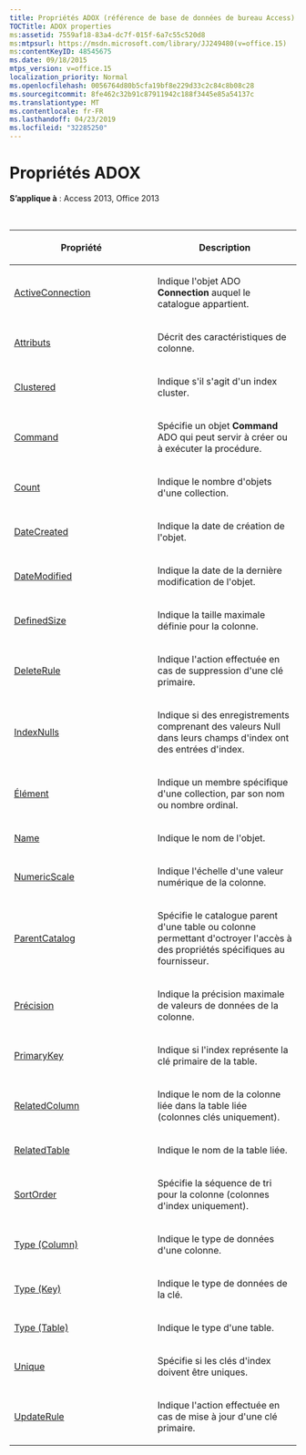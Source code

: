 ```yaml
---
title: Propriétés ADOX (référence de base de données de bureau Access)
TOCTitle: ADOX properties
ms:assetid: 7559af18-83a4-dc7f-015f-6a7c55c520d8
ms:mtpsurl: https://msdn.microsoft.com/library/JJ249480(v=office.15)
ms:contentKeyID: 48545675
ms.date: 09/18/2015
mtps_version: v=office.15
localization_priority: Normal
ms.openlocfilehash: 0056764d80b5cfa19bf8e229d33c2c84c8b08c28
ms.sourcegitcommit: 8fe462c32b91c87911942c188f3445e85a54137c
ms.translationtype: MT
ms.contentlocale: fr-FR
ms.lasthandoff: 04/23/2019
ms.locfileid: "32285250"
---
```

# <a name="adox-properties"></a>Propriétés ADOX

**S’applique à** : Access 2013, Office 2013

<br/>

<table>
<colgroup>
<col style="width: 50%" />
<col style="width: 50%" />
</colgroup>
<thead>
<tr class="header">
<th><p>Propriété</p></th>
<th><p>Description</p></th>
</tr>
</thead>
<tbody>
<tr class="odd">
<td><p><a href="activeconnection-property-adox.md">ActiveConnection</a></p></td>
<td><p>Indique l'objet ADO <strong>Connection</strong> auquel le catalogue appartient.</p></td>
</tr>
<tr class="even">
<td><p><a href="attributes-property-adox.md">Attributs</a></p></td>
<td><p>Décrit des caractéristiques de colonne.</p></td>
</tr>
<tr class="odd">
<td><p><a href="clustered-property-adox.md">Clustered</a></p></td>
<td><p>Indique s'il s'agit d'un index cluster.</p></td>
</tr>
<tr class="even">
<td><p><a href="command-property-adox.md">Command</a></p></td>
<td><p>Spécifie un objet <strong>Command</strong> ADO qui peut servir à créer ou à exécuter la procédure.</p></td>
</tr>
<tr class="odd">
<td><p><a href="count-property-ado.md">Count</a></p></td>
<td><p>Indique le nombre d'objets d'une collection.</p></td>
</tr>
<tr class="even">
<td><p><a href="datecreated-property-adox.md">DateCreated</a></p></td>
<td><p>Indique la date de création de l'objet.</p></td>
</tr>
<tr class="odd">
<td><p><a href="datemodified-property-adox.md">DateModified</a></p></td>
<td><p>Indique la date de la dernière modification de l'objet.</p></td>
</tr>
<tr class="even">
<td><p><a href="definedsize-property-adox.md">DefinedSize</a></p></td>
<td><p>Indique la taille maximale définie pour la colonne.</p></td>
</tr>
<tr class="odd">
<td><p><a href="deleterule-property-adox.md">DeleteRule</a></p></td>
<td><p>Indique l'action effectuée en cas de suppression d'une clé primaire.</p></td>
</tr>
<tr class="even">
<td><p><a href="indexnulls-property-adox.md">IndexNulls</a></p></td>
<td><p>Indique si des enregistrements comprenant des valeurs Null dans leurs champs d'index ont des entrées d'index.</p></td>
</tr>
<tr class="odd">
<td><p><a href="item-property-ado.md">Élément</a></p></td>
<td><p>Indique un membre spécifique d'une collection, par son nom ou nombre ordinal.</p></td>
</tr>
<tr class="even">
<td><p><a href="name-property-adox.md">Name</a></p></td>
<td><p>Indique le nom de l'objet.</p></td>
</tr>
<tr class="odd">
<td><p><a href="numericscale-property-adox.md">NumericScale</a></p></td>
<td><p>Indique l'échelle d'une valeur numérique de la colonne.</p></td>
</tr>
<tr class="even">
<td><p><a href="parentcatalog-property-adox.md">ParentCatalog</a></p></td>
<td><p>Spécifie le catalogue parent d'une table ou colonne permettant d'octroyer l'accès à des propriétés spécifiques au fournisseur.</p></td>
</tr>
<tr class="odd">
<td><p><a href="precision-property-adox.md">Précision</a></p></td>
<td><p>Indique la précision maximale de valeurs de données de la colonne.</p></td>
</tr>
<tr class="even">
<td><p><a href="primarykey-property-adox.md">PrimaryKey</a></p></td>
<td><p>Indique si l'index représente la clé primaire de la table.</p></td>
</tr>
<tr class="odd">
<td><p><a href="relatedcolumn-property-adox.md">RelatedColumn</a></p></td>
<td><p>Indique le nom de la colonne liée dans la table liée (colonnes clés uniquement).</p></td>
</tr>
<tr class="even">
<td><p><a href="relatedtable-property-adox.md">RelatedTable</a></p></td>
<td><p>Indique le nom de la table liée.</p></td>
</tr>
<tr class="odd">
<td><p><a href="sortorder-property-adox.md">SortOrder</a></p></td>
<td><p>Spécifie la séquence de tri pour la colonne (colonnes d'index uniquement).</p></td>
</tr>
<tr class="even">
<td><p><a href="https://docs.microsoft.com/office/vba/access/concepts/miscellaneous/type-property-columnadox">Type (Column)</a></p></td>
<td><p>Indique le type de données d'une colonne.</p></td>
</tr>
<tr class="odd">
<td><p><a href="https://docs.microsoft.com/office/vba/access/concepts/miscellaneous/type-property-keyadox">Type (Key)</a></p></td>
<td><p>Indique le type de données de la clé.</p></td>
</tr>
<tr class="even">
<td><p><a href="https://docs.microsoft.com/office/vba/access/concepts/miscellaneous/type-property-tableadox">Type (Table)</a></p></td>
<td><p>Indique le type d'une table.</p></td>
</tr>
<tr class="odd">
<td><p><a href="unique-property-adox.md">Unique</a></p></td>
<td><p>Spécifie si les clés d'index doivent être uniques.</p></td>
</tr>
<tr class="even">
<td><p><a href="updaterule-property-adox.md">UpdateRule</a></p></td>
<td><p>Indique l'action effectuée en cas de mise à jour d'une clé primaire.</p></td>
</tr>
</tbody>
</table>

